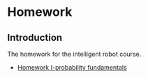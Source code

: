 # Homework

## Introduction 

The homework for the intelligent robot course.

- [Homework Ⅰ-probability fundamentals](https://github.com/Intelligent-Robot-Course/Homework/tree/main/hw1)

